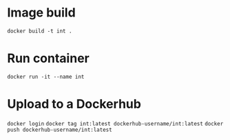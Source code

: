 # Image build
`docker build -t int .`

# Run container

`docker run -it --name int`

# Upload to a Dockerhub
`docker login`
`docker tag int:latest dockerhub-username/int:latest`
`docker push dockerhub-username/int:latest`


